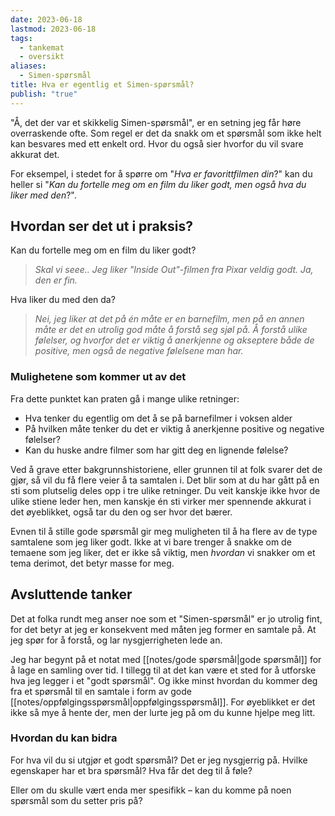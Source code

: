 ```yaml
---
date: 2023-06-18
lastmod: 2023-06-18
tags:
  - tankemat
  - oversikt
aliases:
  - Simen-spørsmål
title: Hva er egentlig et Simen-spørsmål?
publish: "true"
---
```


"Å, det der var et skikkelig Simen-spørsmål", er en setning jeg får høre overraskende ofte. Som regel er det da snakk om et spørsmål som ikke helt kan besvares med ett enkelt ord. Hvor du også sier hvorfor du vil svare akkurat det.

For eksempel, i stedet for å spørre om "*Hva er favorittfilmen din*?" kan du heller si "*Kan du fortelle meg om en film du liker godt, men også hva du liker med den*?".

## Hvordan ser det ut i praksis?

Kan du fortelle meg om en film du liker godt?

> *Skal vi seee.. Jeg liker "Inside Out"-filmen fra Pixar veldig godt. Ja, den er fin.*

Hva liker du med den da?

> *Nei, jeg liker at det på én måte er en barnefilm, men på en annen måte er det en utrolig god måte å forstå seg sjøl på. Å forstå ulike følelser, og hvorfor det er viktig å anerkjenne og akseptere både de positive, men også de negative følelsene man har.*

### Mulighetene som kommer ut av det

Fra dette punktet kan praten gå i mange ulike retninger:
- Hva tenker du egentlig om det å se på barnefilmer i voksen alder
- På hvilken måte tenker du det er viktig å anerkjenne positive og negative følelser?
- Kan du huske andre filmer som har gitt deg en lignende følelse?

Ved å grave etter bakgrunnshistoriene, eller grunnen til at folk svarer det de gjør, så vil du få flere veier å ta samtalen i. Det blir som at du har gått på en sti som plutselig deles opp i tre ulike retninger. Du veit kanskje ikke hvor de ulike stiene leder hen, men kanskje én sti virker mer spennende akkurat i det øyeblikket, også tar du den og ser hvor det bærer.

Evnen til å stille gode spørsmål gir meg muligheten til å ha flere av de type samtalene som jeg liker godt. Ikke at vi bare trenger å snakke om de temaene som jeg liker, det er ikke så viktig, men *hvordan* vi snakker om et tema derimot, det betyr masse for meg.

## Avsluttende tanker

Det at folka rundt meg anser noe som et "Simen-spørsmål" er jo utrolig fint, for det betyr at jeg er konsekvent med måten jeg former en samtale på. At jeg spør for å forstå, og lar nysgjerrigheten lede an.

Jeg har begynt på et notat med [[notes/gode spørsmål|gode spørsmål]] for å lage en samling over tid. I tillegg til at det kan være et sted for å utforske hva jeg legger i et "godt spørsmål". Og ikke minst hvordan du kommer deg fra et spørsmål til en samtale i form av gode [[notes/oppfølgingsspørsmål|oppfølgingsspørsmål]]. For øyeblikket er det ikke så mye å hente der, men der lurte jeg på om du kunne hjelpe meg litt.

### Hvordan du kan bidra

For hva vil du si utgjør et godt spørsmål? Det er jeg nysgjerrig på. Hvilke egenskaper har et bra spørsmål? Hva får det deg til å føle?

Eller om du skulle vært enda mer spesifikk – kan du komme på noen spørsmål som du setter pris på? 
